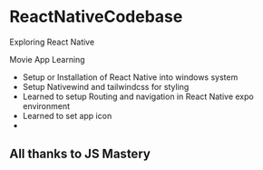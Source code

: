 # ReactNativeCodebase
Exploring React Native

Movie App Learning
- Setup or Installation of React Native into windows system
- Setup Nativewind and tailwindcss for styling
- Learned to setup Routing and navigation in React Native expo environment
- Learned to set app icon 
-


## All thanks to JS Mastery